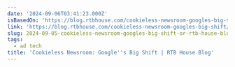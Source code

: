 ```yaml
---
date: '2024-09-06T03:41:23.000Z'
isBasedOn: 'https://blog.rtbhouse.com/cookieless-newsroom-googles-big-shift/'
link: 'https://blog.rtbhouse.com/cookieless-newsroom-googles-big-shift/'
slug: 2024-09-05-cookieless-newsroom-googles-big-shift-or-rtb-house-blog
tags:
  - ad tech
title: 'Cookieless Newsroom: Google''s Big Shift | RTB House Blog'
---
```

 

